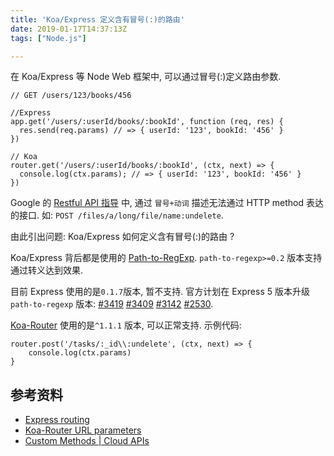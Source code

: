 ```yaml
---
title: 'Koa/Express 定义含有冒号(:)的路由'
date: 2019-01-17T14:37:13Z
tags: ["Node.js"]

---
```


在 Koa/Express 等 Node Web 框架中, 可以通过冒号(:)定义路由参数.

```
// GET /users/123/books/456

//Express
app.get('/users/:userId/books/:bookId', function (req, res) {
  res.send(req.params) // => { userId: '123', bookId: '456' }
})

// Koa
router.get('/users/:userId/books/:bookId', (ctx, next) => {
  console.log(ctx.params); // => { userId: '123', bookId: '456' }
})
```

Google 的 [Restful API 指导](https://cloud.google.com/apis/design/custom_methods) 中, 通过 `冒号+动词` 描述无法通过 HTTP method 表达的接口. 如: `POST /files/a/long/file/name:undelete`.

由此引出问题: Koa/Express 如何定义含有冒号(:)的路由 ?

Koa/Express 背后都是使用的 [Path-to-RegExp](https://github.com/pillarjs/path-to-regexp). `path-to-regexp>=0.2` 版本支持通过转义达到效果.

目前 Express 使用的是`0.1.7`版本, 暂不支持. 官方计划在 Express 5 版本升级 `path-to-regexp` 版本: [#3419](https://github.com/expressjs/express/issues/3419) [#3409](https://github.com/expressjs/express/pull/3409) [#3142](https://github.com/expressjs/express/issues/3142) [#2530](https://github.com/expressjs/express/pull/2530).

[Koa-Router](https://github.com/alexmingoia/koa-router) 使用的是`^1.1.1` 版本, 可以正常支持. 示例代码:
```
router.post('/tasks/:_id\\:undelete', (ctx, next) => {
	console.log(ctx.params)
}
```

## 参考资料
- [Express routing](https://expressjs.com/en/guide/routing.html)
- [Koa-Router URL parameters](https://github.com/alexmingoia/koa-router#url-parameters)
- [Custom Methods  | Cloud APIs](https://cloud.google.com/apis/design/custom_methods)
